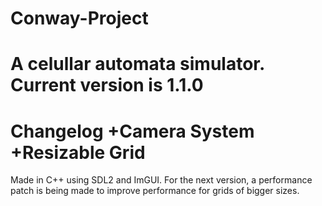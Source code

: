 # Conway-Project
A celullar automata simulator.
Current version is 1.1.0
================
Changelog
+Camera System
+Resizable Grid
================
Made in C++ using SDL2 and ImGUI.
For the next version, a performance patch is being made to improve performance for grids of bigger sizes.
